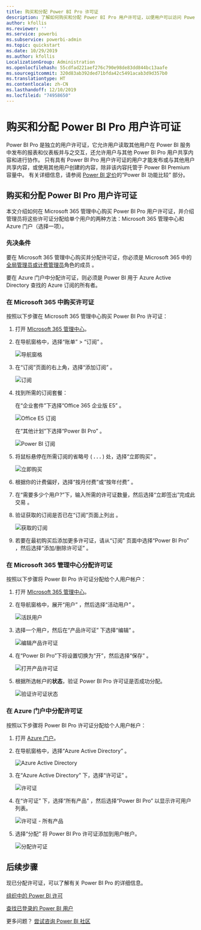 ```yaml
---
title: 购买和分配 Power BI Pro 许可证
description: 了解如何购买和分配 Power BI Pro 用户许可证，以便用户可以访问 Power BI 服务中的所有内容并与同事协作。
author: kfollis
ms.reviewer: ''
ms.service: powerbi
ms.subservice: powerbi-admin
ms.topic: quickstart
ms.date: 10/29/2019
ms.author: kfollis
LocalizationGroup: Administration
ms.openlocfilehash: 55cdfad221aef276c790e98de83dd844bc13aafe
ms.sourcegitcommit: 320d83ab392ded71bfda42c5491acab3d9d357b0
ms.translationtype: HT
ms.contentlocale: zh-CN
ms.lasthandoff: 12/10/2019
ms.locfileid: "74958650"
---
```

# <a name="purchase-and-assign-power-bi-pro-user-licenses"></a>购买和分配 Power BI Pro 用户许可证

Power BI Pro 是独立的用户许可证，它允许用户读取其他用户在 Power BI 服务中发布的报表和仪表板并与之交互，还允许用户与其他 Power BI Pro 用户共享内容和进行协作。 只有具有 Power BI Pro 用户许可证的用户才能发布或与其他用户共享内容，或使用其他用户创建的内容，除非该内容托管于 Power BI Premium 容量中。 有关详细信息，请参阅 [Power BI 定价](https://powerbi.microsoft.com/pricing/)的“Power BI 功能比较”  部分。

## <a name="purchase-and-assign-power-bi-pro-user-licenses"></a>购买和分配 Power BI Pro 用户许可证

本文介绍如何在 Microsoft 365 管理中心购买 Power BI Pro 用户许可证，并介绍管理员将这些许可证分配给单个用户的两种方法：Microsoft 365 管理中心和 Azure 门户（选择一项）。

### <a name="prerequisites"></a>先决条件

要在 Microsoft 365 管理中心购买并分配许可证，你必须是 Microsoft 365 中的[全局管理员或计费管理员](https://support.office.com/article/about-office-365-admin-roles-da585eea-f576-4f55-a1e0-87090b6aaa9d)角色的成员  。

要在 Azure 门户中分配许可证，则必须是 Power BI 用于 Azure Active Directory 查找的 Azure 订阅的所有者。

### <a name="purchase-licenses-in-microsoft-365"></a>在 Microsoft 365 中购买许可证

按照以下步骤在 Microsoft 365 管理中心购买 Power BI Pro 许可证：

1. 打开 [MIcrosoft 365 管理中心](https://portal.office.com/adminportal/home#/homepage)。

2. 在导航窗格中，选择“账单” > “订阅”   。

    ![导航窗格](media/service-admin-purchasing-power-bi-pro/service-purchasing-power-bi-pro-01.png)

3. 在“订阅”页面的右上角，选择“添加订阅”   。

    ![订阅](media/service-admin-purchasing-power-bi-pro/service-purchasing-power-bi-pro-02.png)

4. 找到所需的订阅套餐：

    在“企业套件”下选择“Office 365 企业版 E5”   。

    ![Office E5 订阅](media/service-admin-purchasing-power-bi-pro/service-purchasing-power-bi-pro-03.png)

    在“其他计划”下选择“Power BI Pro”   。

    ![Power BI 订阅](media/service-admin-purchasing-power-bi-pro/service-purchasing-power-bi-pro-04.png)

5. 将鼠标悬停在所需订阅的省略号 ( **. . .** ) 处，选择“立即购买”  。

    ![立即购买](media/service-admin-purchasing-power-bi-pro/service-purchasing-power-bi-pro-05.png)

6. 根据你的计费偏好，选择“按月付费”或“按年付费”   。

7. 在“需要多少个用户?”下，输入所需的许可证数量，然后选择“立即签出”完成此交易   。

8. 验证获取的订阅是否已在“订阅”页面上列出  。

   ![获取的订阅](media/service-admin-purchasing-power-bi-pro/service-purchasing-power-bi-pro-06.png)

9. 若要在最初购买后添加更多许可证，请从“订阅”  页面中选择“Power BI Pro”  ，然后选择“添加/删除许可证”  。

### <a name="assign-licenses-in-the-microsoft-365-admin-center"></a>在 Microsoft 365 管理中心分配许可证

按照以下步骤将 Power BI Pro 许可证分配给个人用户帐户：

1. 打开 [MIcrosoft 365 管理中心](https://portal.office.com/adminportal/home#/homepage)。

2. 在导航窗格中，展开“用户”  ，然后选择“活动用户”  。

    ![活跃用户](media/service-admin-purchasing-power-bi-pro/service-assigning-power-bi-pro-licenses-05.png)

3. 选择一个用户，然后在“产品许可证”  下选择“编辑”  。

    ![编辑产品许可证](media/service-admin-purchasing-power-bi-pro/service-assigning-power-bi-pro-licenses-06.png)

4. 在“Power BI Pro”下将设置切换为“开”，然后选择“保存”    。

    ![打开产品许可证](media/service-admin-purchasing-power-bi-pro/service-assigning-power-bi-pro-licenses-07.png)

5. 根据所选帐户的**状态**，验证 Power BI Pro 许可证是否成功分配。

    ![验证许可证状态](media/service-admin-purchasing-power-bi-pro/service-assigning-power-bi-pro-licenses-08.png)

### <a name="assign-licenses-in-the-azure-portal"></a>在 Azure 门户中分配许可证

按照以下步骤将 Power BI Pro 许可证分配给个人用户帐户：

1. 打开 [Azure 门户](https://ms.portal.azure.com/#@microsoft.onmicrosoft.com/dashboard/private/39bc3cf7-31a4-43f6-954c-f2d69ca2f0)。

2. 在导航窗格中，选择“Azure Active Directory”  。

    ![Azure Active Directory](media/service-admin-purchasing-power-bi-pro/service-assigning-power-bi-pro-licenses-01.png)

3. 在“Azure Active Directory”  下，选择“许可证”  。

    ![许可证](media/service-admin-purchasing-power-bi-pro/service-assigning-power-bi-pro-licenses-02.png)

4. 在“许可证”  下，选择“所有产品”  ，然后选择“Power BI Pro”  以显示许可用户列表。

    ![许可证 - 所有产品](media/service-admin-purchasing-power-bi-pro/service-assigning-power-bi-pro-licenses-03.png)

5. 选择“分配”  将 Power BI Pro 许可证添加到用户帐户。

    ![分配许可证](media/service-admin-purchasing-power-bi-pro/service-assigning-power-bi-pro-licenses-04.png)

## <a name="next-steps"></a>后续步骤

现已分配许可证，可以了解有关 Power BI Pro 的详细信息。

[组织中的 Power BI 许可](service-admin-licensing-organization.md)

[查找已登录的 Power BI 用户](service-admin-access-usage.md)

更多问题？ [尝试咨询 Power BI 社区](https://community.powerbi.com/)
